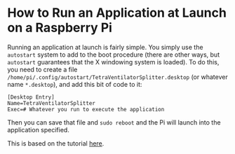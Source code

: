 How to Run an Application at Launch on a Raspberry Pi
=====================================================

Running an application at launch is fairly simple.  You simply use the `autostart` system to add to the boot procedure (there are other ways, but `autostart` guarantees that the X windowing system is loaded).  To do this, you need to create a file `/home/pi/.config/autostart/TetraVentilatorSplitter.desktop` (or whatever name `*.desktop`), and add this bit of code to it:

```
[Desktop Entry]
Name=TetraVentilatorSplitter
Exec=# Whatever you run to execute the application
```

Then you can save that file and `sudo reboot` and the Pi will launch into the application specified.

This is based on the tutorial [here](https://learn.sparkfun.com/tutorials/how-to-run-a-raspberry-pi-program-on-startup/all).